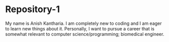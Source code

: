 # Repository-1

My name is Anish Kantharia.
I am completely new to coding and I am eager to learn new things about it. 
Personally, I want to pursue a career that is somewhat relevant to computer science/programming; biomedical engineer. 
